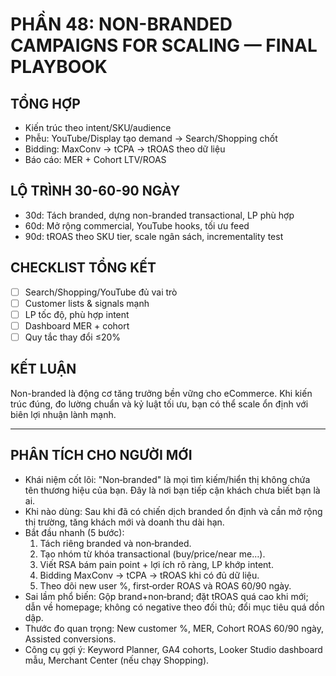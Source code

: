 # PHẦN 48: NON-BRANDED CAMPAIGNS FOR SCALING — FINAL PLAYBOOK

## TỔNG HỢP
- Kiến trúc theo intent/SKU/audience  
- Phễu: YouTube/Display tạo demand → Search/Shopping chốt  
- Bidding: MaxConv → tCPA → tROAS theo dữ liệu  
- Báo cáo: MER + Cohort LTV/ROAS

## LỘ TRÌNH 30-60-90 NGÀY
- 30d: Tách branded, dựng non-branded transactional, LP phù hợp  
- 60d: Mở rộng commercial, YouTube hooks, tối ưu feed  
- 90d: tROAS theo SKU tier, scale ngân sách, incrementality test

## CHECKLIST TỔNG KẾT
- [ ] Search/Shopping/YouTube đủ vai trò  
- [ ] Customer lists & signals mạnh  
- [ ] LP tốc độ, phù hợp intent  
- [ ] Dashboard MER + cohort  
- [ ] Quy tắc thay đổi ≤20%

## KẾT LUẬN
Non-branded là động cơ tăng trưởng bền vững cho eCommerce. Khi kiến trúc đúng, đo lường chuẩn và kỷ luật tối ưu, bạn có thể scale ổn định với biên lợi nhuận lành mạnh.

---

## PHÂN TÍCH CHO NGƯỜI MỚI
- Khái niệm cốt lõi: "Non‑branded" là mọi tìm kiếm/hiển thị không chứa tên thương hiệu của bạn. Đây là nơi bạn tiếp cận khách chưa biết bạn là ai.
- Khi nào dùng: Sau khi đã có chiến dịch branded ổn định và cần mở rộng thị trường, tăng khách mới và doanh thu dài hạn.
- Bắt đầu nhanh (5 bước):
  1) Tách riêng branded và non‑branded.  
  2) Tạo nhóm từ khóa transactional (buy/price/near me…).  
  3) Viết RSA bám pain point + lợi ích rõ ràng, LP khớp intent.  
  4) Bidding MaxConv → tCPA → tROAS khi có đủ dữ liệu.  
  5) Theo dõi new user %, first‑order ROAS và ROAS 60/90 ngày.
- Sai lầm phổ biến: Gộp brand+non‑brand; đặt tROAS quá cao khi mới; dẫn về homepage; không có negative theo đối thủ; đổi mục tiêu quá dồn dập.
- Thước đo quan trọng: New customer %, MER, Cohort ROAS 60/90 ngày, Assisted conversions.
- Công cụ gợi ý: Keyword Planner, GA4 cohorts, Looker Studio dashboard mẫu, Merchant Center (nếu chạy Shopping).
